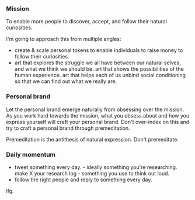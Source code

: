 ### Mission
To enable more people to discover, accept, and follow their natural curiosities.

I'm going to approach this from multiple angles:
- create & scale personal tokens to enable individuals to raise money to follow their curiosities.
- art that explores the struggle we all have between our natural selves, and what we think we should be. art that shows the possibilities of the human experience. art that helps each of us unbind social conditioning so that we can find out what we really are.
### Personal brand
Let the personal brand emerge naturally from obsessing over the mission. As you work hard towards the mission, what you obsess about and how you express yourself will craft your personal brand. Don't over-index on this and try to craft a personal brand through premeditation.

Premeditation is the antithesis of natural expression. Don't premeditate.
### Daily momentum

- tweet something every day. - ideally something you're researching. make X your research log - something you use to think out loud.
- follow the right people and reply to something every day.

lfg.